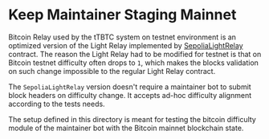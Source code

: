 # Keep Maintainer Staging Mainnet

Bitcoin Relay used by the tTBTC system on testnet environment is an optimized version
of the Light Relay implemented by [SepoliaLightRelay](https://github.com/keep-network/tbtc-v2/blob/main/solidity/contracts/test/SepoliaLightRelay.sol)
contract. The reason the Light Relay had to be modified for testnet is that on
Bitcoin testnet difficulty often drops to `1`, which makes the blocks validation
on such change impossible to the regular Light Relay contract.

The `SepoliaLightRelay` version doesn't require a maintainer bot to submit block
headers on difficulty change. It accepts ad-hoc difficulty alignment according to
the tests needs.

The setup defined in this directory is meant for testing the bitcoin difficulty module 
of the maintainer bot with the Bitcoin mainnet blockchain state.

